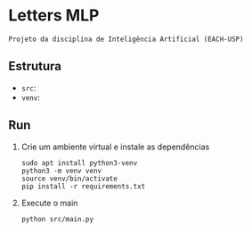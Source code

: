 # Letters MLP
    Projeto da disciplina de Inteligência Artificial (EACH-USP)



## Estrutura

- `src`: 
- `venv`: 

## Run
1. Crie um ambiente virtual e instale as dependências
   ~~~
   sudo apt install python3-venv
   python3 -m venv venv
   source venv/bin/activate
   pip install -r requirements.txt
   ~~~
2. Execute o main
   ~~~
   python src/main.py
   ~~~